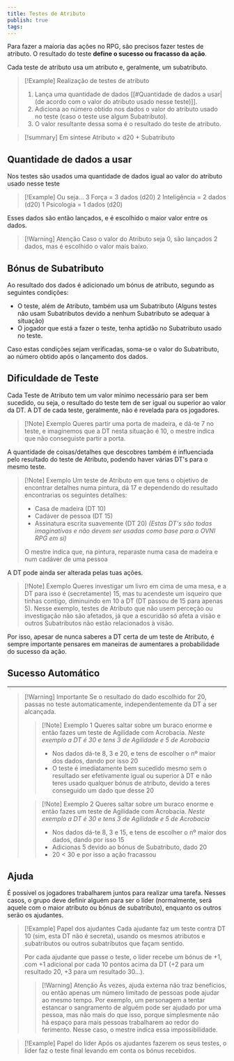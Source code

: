 ```yaml
---
title: Testes de Atributo
publish: true
tags:
---
```

Para fazer a maioria das ações no RPG, são precisos fazer testes de atributo.
O resultado do teste **define o sucesso ou fracasso da ação**.

Cada teste de atributo usa um atributo e, geralmente, um subatributo.
>[!Example] Realização de testes de atributo
>1. Lança uma quantidade de dados [[#Quantidade de dados a usar|(de acordo com o valor do atributo usado nesse teste)]].
>2. Adiciona ao número obtido nos dados o valor do atributo usado no teste (caso o teste use algum Subatributo).
>3. O valor resultante dessa soma é o resultado do teste de atributo.

>[!summary] Em síntese
>Atributo $\times$ d20 + Subatributo

## Quantidade de dados a usar
Nos testes são usados uma quantidade de dados igual ao valor do atributo usado nesse teste
>[!Example] Ou seja...
>3 Força = 3 dados (d20)
>2 Inteligência = 2 dados (d20)
>1 Psicologia = 1 dados (d20)

Esses dados são então lançados, e é escolhido o maior valor entre os dados.

>[!Warning] Atenção
>Caso o valor do Atributo seja 0, são lançados 2 dados, mas é escolhido o valor mais baixo.

## Bónus de Subatributo
Ao resultado dos dados é adicionado um bónus de atributo, segundo as seguintes condições:
- O teste, além de Atributo, também usa um Subatributo (Alguns testes não usam Subatributos devido a nenhum Subatributo se adequar à situação)
- O jogador que está a fazer o teste, tenha aptidão no Subatributo usado no teste.

Caso estas condições sejam verificadas, soma-se o valor do Subatributo, ao número obtido após o lançamento dos dados.

## Dificuldade de Teste
Cada Teste de Atributo tem um valor mínimo necessário para ser bem sucedido, ou seja, o resultado do teste tem de ser igual ou superior ao valor da DT.
A DT de cada teste, geralmente, não é revelada para os jogadores.

>[!Note] Exemplo
Queres partir uma porta de madeira, e dá-te 7 no teste, e imaginemos que a DT nesta situação é 10, o mestre indica que não conseguiste partir a porta. 

A quantidade de coisas/detalhes que descobres também é influenciada pelo resultado do teste de Atributo, podendo haver várias DT's para o mesmo teste.
>[!Note] Exemplo
>Um teste de Atributo em que tens o objetivo de encontrar detalhes numa pintura, dá 17 e dependendo do resultado encontrarias os seguintes detalhes:
>- Casa de madeira (DT 10)
>- Cadáver de pessoa (DT 15)
>- Assinatura escrita suavemente (DT 20)
>*(Estas DT's são todas imaginativas e não devem ser usadas como base para o OVNI RPG em si)*
>
>O mestre indica que, na pintura, reparaste numa casa de madeira e num cadáver de uma pessoa

A DT pode ainda ser alterada pelas tuas ações.
>[!Note] Exemplo
Queres investigar um livro em cima de uma mesa, e a DT para isso é (secretamente) 15, mas tu acendeste um isqueiro que tinhas contigo, diminuindo em 10 a DT (DT passou de 15 para apenas 5).
Nesse exemplo, testes de Atributo que não usem perceção ou investigação não são afetados, já que a escuridão só afeta a visão e outros Subatributos não estão relacionados à visão.

Por isso, apesar de nunca saberes a DT certa de um teste de Atributo, é sempre importante pensares em maneiras de aumentares a probabilidade do sucesso da ação.

## Sucesso Automático
---
>[!Warning] Importante
>Se o resultado do dado escolhido for 20, passas no teste automaticamente, independentemente da DT a ser alcançada.
>
>>[!Note] Exemplo 1
>>Queres saltar sobre um buraco enorme e então fazes um teste de Agilidade com Acrobacia. *Neste exemplo a DT é 30 e tens 3 de Agilidade e 5 de Acrobacia*
>>- Nos dados dá-te 8, 3 e 20, e tens de escolher o nº maior dos dados, dando por isso 20
>>- O teste é imediatamente bem sucedido mesmo sem o resultado ser efetivamente igual ou superior à DT e não teres usado qualquer bónus de atributo, devido a teres conseguido um dado que desse 20
>
>>[!Note] Exemplo 2
>>Queres saltar sobre um buraco enorme e então fazes um teste de Agilidade com Acrobacia. *Neste exemplo a DT é 30 e tens 3 de Agilidade e 5 de Acrobacia*
>>- Nos dados dá-te 8, 3 e 15, e tens de escolher o nº maior dos dados, dando por isso 15
>>- Adicionas 5 devido ao bónus de Subatributo, dado 20
>>- 20 < 30 e por isso a ação fracassou

## Ajuda
É possível os jogadores trabalharem juntos para realizar uma tarefa. Nesses casos, o grupo deve definir alguém para ser o líder (normalmente, será aquele com o maior atributo ou bónus de subatributo), enquanto os outros serão os ajudantes.

>[!Example] Papel dos ajudantes
>Cada ajudante faz um teste contra DT 10 (sim, esta DT não é secreta), usando os mesmos atributos e subatributos ou outros subatributos que façam sentido.
>
>Por cada ajudante que passe o teste, o líder recebe um bónus de +1, com +1 adicional por cada 10 pontos acima da DT (+2 para um resultado 20, +3 para um resultado 30...).
>
>>[!Warning] Atenção
>>Às vezes, ajuda externa não traz benefícios, ou então apenas um número limitado de pessoas pode ajudar ao mesmo tempo.
>>Por exemplo, um personagem a tentar estancar o sangramento de alguém pode ser ajudado por uma pessoa, mas não mais do que isso, porque simplesmente não há espaço para mais pessoas trabalharem ao redor do ferimento.
>>Nesse caso, o mestre indica essa impossibilidade.

>[!Example] Papel do líder
>Após os ajudantes fazerem os seus testes, o líder faz o teste final levando em conta os bónus recebidos.